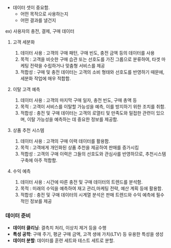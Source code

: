 
* 데이터 셋이 중요함.
	* 어떤 목적으로 사용하는지
	* 어떤 결과를 낼건지


ex) 사용자의 충전, 결제, 구매 데이터

1. 고객 세분화
	1. 데이터 사용 : 고객의 구매 패턴, 구매 빈도, 충전 금액 등의 데이터를 사용
	2. 목적 : 고객을 비슷한 구매 습관 또는 선호도를 가진 그룹으로 분류하여, 타겟 마케팅 전략을 수립하거나 맞춤형 서비스를 제공
	3. 적합성 : 구매 및 충전 데이터는 고객의 소비 형태와 선호도를 반영하기 때문에, 세분화 작업에 매우 적합함.

2. 이탈 고객 예측
	1. 데이터 사용 : 고객의 마지막 구매 일자, 충전 빈도, 구매 총액 등
	2. 목적 : 고객이 서비스를 이탈할 가능성을 예측, 이를 방지하기 위한 조치를 취함.
	3. 적합성 : 충전 및 구매 데이터는 고객의 로열티 및 만족도와 밀접한 관련이 있으며, 이탈 가능성을 예측하는 데 중요한 정보를 제공함.

3. 상품 추천 시스템
	1. 데이터 사용 : 고객의 구매 이력 데이터를 활용함.
	2. 목적 : 고객에게 개인화된 상품 추천을 제공하여 판매를 증가시킴
	3. 적합성 : 고객의 구매 이력은 그들의 선호도와 관심사를 반영하므로, 추천시스템 구축에 아주 적합함.

4. 수익 예측
	1. 데이터 사용 : 시간에 따른 충전 및 구매 데이터의 트렌드를 분석함.
	2. 목적 : 미래의 수익을 예측하여 재고 관리,마케팅 전략, 예산 계획 등에 활용함.
	3. 적합성 : 충전 및 구매 데이터의 시계열 분석은 판매 트렌드와 수익 예측에 필수적인 정보를 제공

### 데이터 준비

- **데이터 클리닝**: 결측치 처리, 이상치 제거 등을 수행
- **특성 공학**: 구매 주기, 평균 구매 금액, 고객 생애 가치(LTV) 등 유용한 특성을 생성
- **데이터 분할**: 데이터를 훈련 세트와 테스트 세트로 분할.